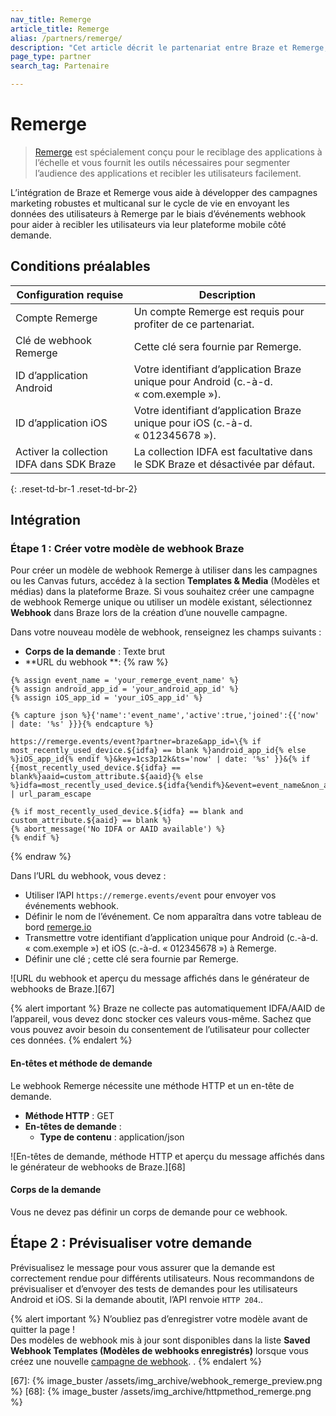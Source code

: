 ```yaml
---
nav_title: Remerge
article_title: Remerge
alias: /partners/remerge/
description: "Cet article décrit le partenariat entre Braze et Remerge, une application spécialement conçue pour le reciblage des applications à l’échelle et qui fournit les outils nécessaires pour segmenter efficacement l’audience des applications et recibler les utilisateurs."
page_type: partner
search_tag: Partenaire

---
```


# Remerge

> [Remerge](https://www.remerge.io/) est spécialement conçu pour le reciblage des applications à l’échelle et vous fournit les outils nécessaires pour segmenter l’audience des applications et recibler les utilisateurs facilement.

L’intégration de Braze et Remerge vous aide à développer des campagnes marketing robustes et multicanal sur le cycle de vie en envoyant les données des utilisateurs à Remerge par le biais d’événements webhook pour aider à recibler les utilisateurs via leur plateforme mobile côté demande.

## Conditions préalables

| Configuration requise | Description |
|---|---|
| Compte Remerge | Un compte Remerge est requis pour profiter de ce partenariat. |
| Clé de webhook Remerge | Cette clé sera fournie par Remerge. |
| ID d’application Android | Votre identifiant d’application Braze unique pour Android (c.-à-d. « com.exemple »). |
| ID d’application iOS | Votre identifiant d’application Braze unique pour iOS (c.-à-d. « 012345678 »). |
| Activer la collection IDFA dans SDK Braze | La collection IDFA est facultative dans le SDK Braze et désactivée par défaut. | 
{: .reset-td-br-1 .reset-td-br-2}

## Intégration

### Étape 1 : Créer votre modèle de webhook Braze

Pour créer un modèle de webhook Remerge à utiliser dans les campagnes ou les Canvas futurs, accédez à la section **Templates & Media** (Modèles et médias) dans la plateforme Braze. Si vous souhaitez créer une campagne de webhook Remerge unique ou utiliser un modèle existant, sélectionnez **Webhook** dans Braze lors de la création d’une nouvelle campagne.

Dans votre nouveau modèle de webhook, renseignez les champs suivants :
- **Corps de la demande** : Texte brut
- **URL du webhook **: 
{% raw %}
```liquid
{% assign event_name = 'your_remerge_event_name' %} 
{% assign android_app_id = 'your_android_app_id' %} 
{% assign iOS_app_id = 'your_iOS_app_id' %}

{% capture json %}{'name':'event_name','active':true,'joined':{{'now' | date: '%s' }}}{% endcapture %}

https://remerge.events/event?partner=braze&app_id=\{% if most_recently_used_device.${idfa} == blank %}android_app_id{% else %}iOS_app_id{% endif %}&key=1cs3p12k&ts='now' | date: '%s' }}&{% if {{most_recently_used_device.${idfa} == blank%}aaid=custom_attribute.${aaid}{% else %}idfa=most_recently_used_device.${idfa{%endif%}&event=event_name&non_app_event=true&data=json | url_param_escape

{% if most_recently_used_device.${idfa} == blank and custom_attribute.${aaid} == blank %}
{% abort_message('No IDFA or AAID available') %}
{% endif %}
```
{% endraw %}

Dans l’URL du webhook, vous devez :
- Utiliser l’API `https://remerge.events/event` pour envoyer vos événements webhook.
- Définir le nom de l’événement. Ce nom apparaîtra dans votre tableau de bord [remerge.io][65]
- Transmettre votre identifiant d’application unique pour Android (c.-à-d. « com.exemple ») et iOS (c.-à-d. « 012345678 ») à Remerge.
- Définir une clé ; cette clé sera fournie par Remerge.

![URL du webhook et aperçu du message affichés dans le générateur de webhooks de Braze.][67]

{% alert important %}
Braze ne collecte pas automatiquement IDFA/AAID de l’appareil, vous devez donc stocker ces valeurs vous-même. Sachez que vous pouvez avoir besoin du consentement de l’utilisateur pour collecter ces données.
{% endalert %}

#### En-têtes et méthode de demande

Le webhook Remerge nécessite une méthode HTTP et un en-tête de demande.

- **Méthode HTTP** : GET
- **En-têtes de demande** :
  - **Type de contenu** : application/json

![En-têtes de demande, méthode HTTP et aperçu du message affichés dans le générateur de webhooks de Braze.][68]

#### Corps de la demande

Vous ne devez pas définir un corps de demande pour ce webhook.

## Étape 2 : Prévisualiser votre demande

Prévisualisez le message pour vous assurer que la demande est correctement rendue pour différents utilisateurs. Nous recommandons de prévisualiser et d’envoyer des tests de demandes pour les utilisateurs Android et iOS. Si la demande aboutit, l’API renvoie `HTTP 204`..

{% alert important %}
N’oubliez pas d’enregistrer votre modèle avant de quitter la page ! <br>Des modèles de webhook mis à jour sont disponibles dans la liste **Saved Webhook Templates (Modèles de webhooks enregistrés)** lorsque vous créez une nouvelle [campagne de webhook]({{site.baseurl}}/user_guide/message_building_by_channel/webhooks/creating_a_webhook/). .
{% endalert %}

[65]: https://www.remerge.io/
[66]: https://help.remerge.io/hc/en-us/articles/115003046534-Remerge-Event-Tracking-API
[67]: {% image_buster /assets/img_archive/webhook_remerge_preview.png %}
[68]: {% image_buster /assets/img_archive/httpmethod_remerge.png %}
